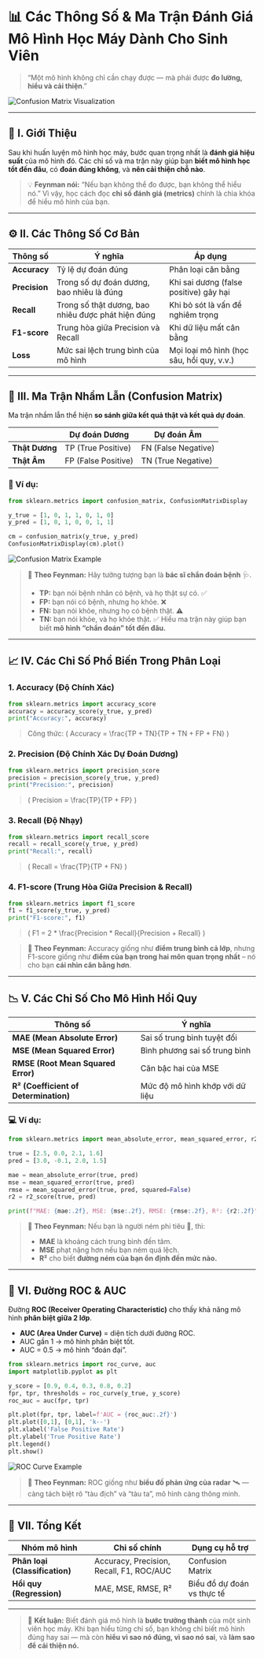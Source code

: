 # 📊 Các Thông Số & Ma Trận Đánh Giá Mô Hình Học Máy Dành Cho Sinh Viên

> “Một mô hình không chỉ cần chạy được — mà phải được **đo lường, hiểu và cải thiện**.”

![Confusion Matrix Visualization](https://upload.wikimedia.org/wikipedia/commons/2/2b/Confusion_matrix.svg)

---

## 🧠 I. Giới Thiệu

Sau khi huấn luyện mô hình học máy, bước quan trọng nhất là **đánh giá hiệu suất** của mô hình đó.
Các chỉ số và ma trận này giúp bạn **biết mô hình học tốt đến đâu**, có **đoán đúng không**, và **nên cải thiện chỗ nào**.

> 💡 **Feynman nói:** “Nếu bạn không thể đo được, bạn không thể hiểu nó.”
> Vì vậy, học cách đọc **chỉ số đánh giá (metrics)** chính là chìa khóa để hiểu mô hình của bạn.

---

## ⚙️ II. Các Thông Số Cơ Bản

| Thông số      | Ý nghĩa                                            | Áp dụng                                   |
| ------------- | -------------------------------------------------- | ----------------------------------------- |
| **Accuracy**  | Tỷ lệ dự đoán đúng                                 | Phân loại cân bằng                        |
| **Precision** | Trong số dự đoán dương, bao nhiêu là đúng          | Khi sai dương (false positive) gây hại    |
| **Recall**    | Trong số thật dương, bao nhiêu được phát hiện đúng | Khi bỏ sót là vấn đề nghiêm trọng         |
| **F1-score**  | Trung hòa giữa Precision và Recall                 | Khi dữ liệu mất cân bằng                  |
| **Loss**      | Mức sai lệch trung bình của mô hình                | Mọi loại mô hình (học sâu, hồi quy, v.v.) |

---

## 🔢 III. Ma Trận Nhầm Lẫn (Confusion Matrix)

Ma trận nhầm lẫn thể hiện **so sánh giữa kết quả thật và kết quả dự đoán**.

|                | Dự đoán Dương       | Dự đoán Âm          |
| -------------- | ------------------- | ------------------- |
| **Thật Dương** | TP (True Positive)  | FN (False Negative) |
| **Thật Âm**    | FP (False Positive) | TN (True Negative)  |

### 📘 Ví dụ:

```python
from sklearn.metrics import confusion_matrix, ConfusionMatrixDisplay

y_true = [1, 0, 1, 1, 0, 1, 0]
y_pred = [1, 0, 1, 0, 0, 1, 1]

cm = confusion_matrix(y_true, y_pred)
ConfusionMatrixDisplay(cm).plot()
```

![Confusion Matrix Example](https://miro.medium.com/v2/resize\:fit:800/1*6G8y2vM_jnZ7ElA2YHfM5w.png)

> 🧠 **Theo Feynman:**
> Hãy tưởng tượng bạn là **bác sĩ chẩn đoán bệnh** 🩺.
>
> * **TP:** bạn nói bệnh nhân có bệnh, và họ thật sự có. ✅
> * **FP:** bạn nói có bệnh, nhưng họ khỏe. ❌
> * **FN:** bạn nói khỏe, nhưng họ có bệnh thật. ⚠️
> * **TN:** bạn nói khỏe, và họ khỏe thật. ✅
>   Hiểu ma trận này giúp bạn biết **mô hình “chẩn đoán” tốt đến đâu.**

---

## 📈 IV. Các Chỉ Số Phổ Biến Trong Phân Loại

### 1. **Accuracy (Độ Chính Xác)**

```python
from sklearn.metrics import accuracy_score
accuracy = accuracy_score(y_true, y_pred)
print("Accuracy:", accuracy)
```

> Công thức:
> ( Accuracy = \frac{TP + TN}{TP + TN + FP + FN} )

### 2. **Precision (Độ Chính Xác Dự Đoán Dương)**

```python
from sklearn.metrics import precision_score
precision = precision_score(y_true, y_pred)
print("Precision:", precision)
```

> ( Precision = \frac{TP}{TP + FP} )

### 3. **Recall (Độ Nhạy)**

```python
from sklearn.metrics import recall_score
recall = recall_score(y_true, y_pred)
print("Recall:", recall)
```

> ( Recall = \frac{TP}{TP + FN} )

### 4. **F1-score (Trung Hòa Giữa Precision & Recall)**

```python
from sklearn.metrics import f1_score
f1 = f1_score(y_true, y_pred)
print("F1-score:", f1)
```

> ( F1 = 2 * \frac{Precision * Recall}{Precision + Recall} )

> 🧠 **Theo Feynman:**
> Accuracy giống như **điểm trung bình cả lớp**, nhưng F1-score giống như **điểm của bạn trong hai môn quan trọng nhất** – nó cho bạn **cái nhìn cân bằng hơn**.

---

## 📉 V. Các Chỉ Số Cho Mô Hình Hồi Quy

| Thông số                              | Ý nghĩa                         |
| ------------------------------------- | ------------------------------- |
| **MAE (Mean Absolute Error)**         | Sai số trung bình tuyệt đối     |
| **MSE (Mean Squared Error)**          | Bình phương sai số trung bình   |
| **RMSE (Root Mean Squared Error)**    | Căn bậc hai của MSE             |
| **R² (Coefficient of Determination)** | Mức độ mô hình khớp với dữ liệu |

### 💻 Ví dụ:

```python
from sklearn.metrics import mean_absolute_error, mean_squared_error, r2_score

true = [2.5, 0.0, 2.1, 1.6]
pred = [3.0, -0.1, 2.0, 1.5]

mae = mean_absolute_error(true, pred)
mse = mean_squared_error(true, pred)
rmse = mean_squared_error(true, pred, squared=False)
r2 = r2_score(true, pred)

print(f"MAE: {mae:.2f}, MSE: {mse:.2f}, RMSE: {rmse:.2f}, R²: {r2:.2f}")
```

> 🧠 **Theo Feynman:**
> Nếu bạn là người ném phi tiêu 🎯, thì:
>
> * **MAE** là khoảng cách trung bình đến tâm.
> * **MSE** phạt nặng hơn nếu bạn ném quá lệch.
> * **R²** cho biết **đường ném của bạn ổn định đến mức nào.**

---

## 🧮 VI. Đường ROC & AUC

Đường **ROC (Receiver Operating Characteristic)** cho thấy khả năng mô hình **phân biệt giữa 2 lớp**.

* **AUC (Area Under Curve)** = diện tích dưới đường ROC.
* AUC gần 1 → mô hình phân biệt tốt.
* AUC = 0.5 → mô hình “đoán đại”.

```python
from sklearn.metrics import roc_curve, auc
import matplotlib.pyplot as plt

y_score = [0.9, 0.4, 0.3, 0.8, 0.2]
fpr, tpr, thresholds = roc_curve(y_true, y_score)
roc_auc = auc(fpr, tpr)

plt.plot(fpr, tpr, label=f'AUC = {roc_auc:.2f}')
plt.plot([0,1], [0,1], 'k--')
plt.xlabel('False Positive Rate')
plt.ylabel('True Positive Rate')
plt.legend()
plt.show()
```

![ROC Curve Example](https://upload.wikimedia.org/wikipedia/commons/1/13/Roc_curve.svg)

> 🧠 **Theo Feynman:**
> ROC giống như **biểu đồ phản ứng của radar** 🛰️ — càng tách biệt rõ “tàu địch” và “tàu ta”, mô hình càng thông minh.

---

## 🧭 VII. Tổng Kết

| Nhóm mô hình                   | Chỉ số chính                             | Dụng cụ hỗ trợ             |
| ------------------------------ | ---------------------------------------- | -------------------------- |
| **Phân loại (Classification)** | Accuracy, Precision, Recall, F1, ROC/AUC | Confusion Matrix           |
| **Hồi quy (Regression)**       | MAE, MSE, RMSE, R²                       | Biểu đồ dự đoán vs thực tế |

---

> 💬 **Kết luận:**
> Biết đánh giá mô hình là **bước trưởng thành** của một sinh viên học máy.
> Khi bạn hiểu từng chỉ số, bạn không chỉ biết mô hình đúng hay sai —
> mà còn **hiểu vì sao nó đúng, vì sao nó sai**, và **làm sao để cải thiện nó.**
